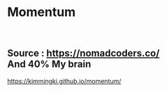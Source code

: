 # Momentum

<br>

## Source : https://nomadcoders.co/ <br>And 40% My brain

https://kimmingki.github.io/momentum/
